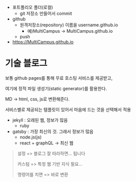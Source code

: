* 포트폴리오 폴더(로컬)
  * git 저장소 만들어서 commit
* github
  * 원격저장소(repository) 이름을 username.github.io
    * 예)MultiCampus -> MultiCampus.github.io
  * push
* https://MultiCampus.github.io



# 기술 블로그

보통 github pages를 통해 무료 호스팅 서비스를 제공받고,

여기에 정적 파일 생성기(static generator)를 활용한다.

MD -> html, css, js로 변환해준다.

서비스별로 제공되는 템플릿이 있어서 마음에 드는 것을 선택해서 적용

* jekyll : 오래된 웹, 정보가 많음
  * ruby
* gatsby : 가장 최신의 것. 그래서 정보가 많음
  * node.js(js)
  * react + graphQL -> 최신 웹

> 설정 => 블로그 잘 따라하면... 됩니다
>
> 커스텀 => 특정 웹 기반 지식 필요...
>
> 명령어를 치면 => 바로 변환